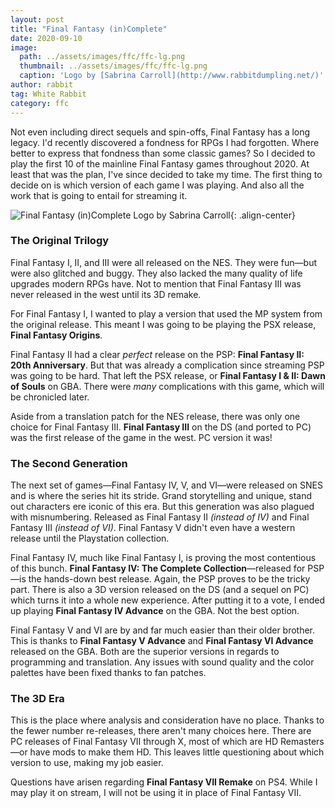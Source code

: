 ```yaml
---
layout: post
title: "Final Fantasy (in)Complete"
date: 2020-09-10
image:
  path: ../assets/images/ffc/ffc-lg.png
  thumbnail: ../assets/images/ffc/ffc-lg.png
  caption: 'Logo by [Sabrina Carroll](http://www.rabbitdumpling.net/)'
author: rabbit
tag: White Rabbit
category: ffc
---
```


Not even including direct sequels and spin-offs, Final Fantasy has a long legacy. I'd recently discovered a fondness for RPGs I had forgotten. Where better to express that fondness than some classic games? So I decided to play the first 10 of the mainline Final Fantasy games throughout 2020. At least that was the plan, I've since decided to take my time. The first thing to decide on is which version of each game I was playing. And also all the work that is going to entail for streaming it.

<!--more-->

![Final Fantasy (in)Complete Logo by Sabrina Carroll]({{site.images}}/ffc/ffc-lg.png){: .align-center}

### The Original Trilogy

Final Fantasy I, II, and III were all released on the NES. They were fun—but were also glitched and buggy. They also lacked the many quality of life upgrades modern RPGs have. Not to mention that Final Fantasy III was never released in the west until its 3D remake.

For Final Fantasy I, I wanted to play a version that used the MP system from the original release. This meant I was going to be playing the PSX release, **Final Fantasy Origins**.

Final Fantasy II had a clear *perfect* release on the PSP: **Final Fantasy II: 20th Anniversary**. But that was already a complication since streaming PSP was going to be hard. That left the PSX release, or **Final Fantasy I & II: Dawn of Souls** on GBA. There were *many* complications with this game, which will be chronicled later.

Aside from a translation patch for the NES release, there was only one choice for Final Fantasy III. **Final Fantasy III** on the DS (and ported to PC) was the first release of the game in the west. PC version it was!

### The Second Generation

The next set of games—Final Fantasy IV, V, and VI—were released on SNES and is where the series hit its stride. Grand storytelling and unique, stand out characters ere iconic of this era. But this generation was also plagued with misnumbering. Released as Final Fantasy II *(instead of IV)* and Final Fantasy III *(instead of VI)*. Final Fantasy V didn't even have a western release until the Playstation collection.

Final Fantasy IV, much like Final Fantasy I, is proving the most contentious of this bunch. **Final Fantasy IV: The Complete Collection**—released for PSP—is the hands-down best release. Again, the PSP proves to be the tricky part. There is also a 3D version released on the DS (and a sequel on PC) which turns it into a whole new experience. After putting it to a vote, I ended up playing **Final Fantasy IV Advance** on the GBA. Not the best option.

Final Fantasy V and VI are by and far much easier than their older brother. This is thanks to **Final Fantasy V Advance** and **Final Fantasy VI Advance** released on the GBA. Both are the superior versions in regards to programming and translation. Any issues with sound quality and the color palettes have been fixed thanks to fan patches.

### The 3D Era

This is the place where analysis and consideration have no place. Thanks to the fewer number re-releases, there aren't many choices here. There are PC releases of Final Fantasy VII through X, most of which are HD Remasters—or have mods to make them HD. This leaves little questioning about which version to use, making my job easier.

Questions have arisen regarding **Final Fantasy VII Remake** on PS4. While I may play it on stream, I will not be using it in place of Final Fantasy VII.
